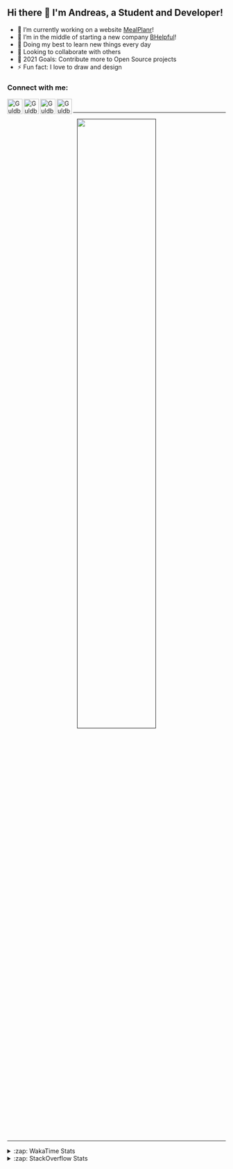 ## Hi there 👋 I'm Andreas, a Student and Developer!

- 🔭 I’m currently working on a website [MealPlanr][MP]!
- 📑 I’m in the middle of starting a new company [BHelpful][BHelpful]!
- 🌱 Doing my best to learn new things every day
- 👯 Looking to collaborate with others
- 🥅 2021 Goals: Contribute more to Open Source projects
- ⚡ Fun fact: I love to draw and design

### Connect with me:

[<img align="left" alt="Guldberg | YouTube" width="35px" src="https://cdn1.iconfinder.com/data/icons/logotypes/32/youtube-512.png" />][youtube]
[<img align="left" alt="Guldberg | Twitter" width="35px" src="https://cdn1.iconfinder.com/data/icons/logotypes/32/square-twitter-512.png" />][twitter]
[<img align="left" alt="Guldberg | LinkedIn" width="35px" src="https://cdn1.iconfinder.com/data/icons/logotypes/32/square-linkedin-512.png" />][linkedin]
[<img align="left" alt="Guldberg | Instagram" width="35px" src="https://cdn2.iconfinder.com/data/icons/social-icons-33/128/Instagram-512.png" />][instagram]

<br />

---

<p align="center">
  <a href="">
    <img width="60% align="center" src="https://github-readme-stats.vercel.app/api?username=Andreasgdp&show_icons=true&count_private=true" />
  </a>
</p>

---

<details>
  <summary>:zap: WakaTime Stats</summary>

<br />

<!--START_SECTION:waka-->
![Profile Views](http://img.shields.io/badge/Profile%20Views-0-blue)

**I'm an Early 🐤** 

```text
🌞 Morning    231 commits    █████░░░░░░░░░░░░░░░░░░░░   22.0% 
🌆 Daytime    516 commits    ████████████░░░░░░░░░░░░░   49.14% 
🌃 Evening    285 commits    ██████░░░░░░░░░░░░░░░░░░░   27.14% 
🌙 Night      18 commits     ░░░░░░░░░░░░░░░░░░░░░░░░░   1.71%

```
📅 **I'm Most Productive on Sunday** 

```text
Monday       200 commits    ████░░░░░░░░░░░░░░░░░░░░░   19.05% 
Tuesday      112 commits    ██░░░░░░░░░░░░░░░░░░░░░░░   10.67% 
Wednesday    126 commits    ███░░░░░░░░░░░░░░░░░░░░░░   12.0% 
Thursday     109 commits    ██░░░░░░░░░░░░░░░░░░░░░░░   10.38% 
Friday       85 commits     ██░░░░░░░░░░░░░░░░░░░░░░░   8.1% 
Saturday     203 commits    ████░░░░░░░░░░░░░░░░░░░░░   19.33% 
Sunday       215 commits    █████░░░░░░░░░░░░░░░░░░░░   20.48%

```


📊 **This Week I Spent My Time On** 

```text
⌚︎ Time Zone: Europe/Copenhagen

💬 Programming Languages: 
TypeScript               2 hrs 54 mins       ████████████████░░░░░░░░░   66.09% 
YAML                     54 mins             █████░░░░░░░░░░░░░░░░░░░░   20.61% 
HTML                     14 mins             █░░░░░░░░░░░░░░░░░░░░░░░░   5.65% 
Other                    7 mins              ░░░░░░░░░░░░░░░░░░░░░░░░░   2.65% 
Markdown                 5 mins              ░░░░░░░░░░░░░░░░░░░░░░░░░   2.26%

🔥 Editors: 
VS Code                  4 hrs 24 mins       █████████████████████████   100.0%

🐱‍💻 Projects: 
web-sources              3 hrs 3 mins        █████████████████░░░░░░░░   69.59% 
3rd-semesterproject      39 mins             ███░░░░░░░░░░░░░░░░░░░░░░   14.87% 
Mealplanr                24 mins             ██░░░░░░░░░░░░░░░░░░░░░░░   9.35% 
web-frontend-app         11 mins             █░░░░░░░░░░░░░░░░░░░░░░░░   4.25% 
robo-throw               5 mins              ░░░░░░░░░░░░░░░░░░░░░░░░░   1.94%

💻 Operating System: 
Mac                      3 hrs 15 mins       ██████████████████░░░░░░░   73.84% 
Windows                  1 hr 9 mins         ██████░░░░░░░░░░░░░░░░░░░   26.16%

```

**I Mostly Code in Python** 

```text
Python                   11 repos            ██████████░░░░░░░░░░░░░░░   40.74% 
C++                      3 repos             ██░░░░░░░░░░░░░░░░░░░░░░░   11.11% 
TypeScript               2 repos             █░░░░░░░░░░░░░░░░░░░░░░░░   7.41% 
HTML                     2 repos             █░░░░░░░░░░░░░░░░░░░░░░░░   7.41% 
Batchfile                2 repos             █░░░░░░░░░░░░░░░░░░░░░░░░   7.41%

```



 Last Updated on 12/09/2021
<!--END_SECTION:waka-->


</details>

<details>
  <summary>:zap: StackOverflow Stats</summary>
  
  <br />
  
  [![Andreas G.D Petersen StackOverflow](https://github-readme-stackoverflow.vercel.app/?userID=11050308)](https://stackoverflow.com/users/11050308/andreas-g-d-petersen)


</details>

<br />


[twitter]: https://twitter.com/Guldberg20
[youtube]: https://www.youtube.com/channel/UCORVtLIFnURPEo_Fo-MGv8A
[instagram]: https://www.instagram.com/andreasgdp/
[linkedin]: https://www.linkedin.com/in/andreasgdp/
[MP]: https://mealplanr.bhelpful.net/
[BHelpful]: https://github.com/BHelpful
